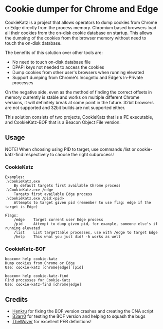 # Cookie dumper for Chrome and Edge

CookieKatz is a project that allows operators to dump cookies from Chrome or Edge directly from the process memory.
Chromium based browsers load all their cookies from the on-disk cookie database on startup. This allows the dumping of the cookies from the browser memory without need to touch the on-disk database.

The benefits of this solution over other tools are:
 - No need to touch on-disk database file
 - DPAPI keys not needed to access the cookies
 - Dump cookies from other user's browsers when running elevated
 - Support dumping from Chrome's Incogntio and Edge's In-Private processes

On the negative side, even as the method of finding the correct offsets in memory currently is stable and works on multiple different Chrome versions, it will definitely break at some point in the future.
32bit browsers are not supported and 32bit builds are not supported either.

This solution consists of two projects, CookieKatz that is a PE executable, and CookieKatz-BOF that is a Beacon Object File version.

## Usage

NOTE! When choosing using PID to target, use commands /list or cookie-katz-find respectively to choose the right subprocess!

### CookieKatz

```text
Examples:
.\CookieKatz.exe
    By default targets first available Chrome process
.\CookieKatz.exe /edge
    Targets first available Edge process
.\CookieKatz.exe /pid:<pid>
    Attempts to target given pid (remember to use flag: edge if the target is Edge)

Flags:
    /edge    Target current user Edge process
    /pid     Attempt to dump given pid, for example, someone else's if running elevated
    /list    List targettable processes, use with /edge to target Edge
    /help    This what you just did! -h works as well
```

### CookieKatz-BOF

```text
beacon> help cookie-katz
Dump cookies from Chrome or Edge
Use: cookie-katz [chrome|edge] [pid]

beacon> help cookie-katz-find
Find processes for Cookie-Katz
Use: cookie-katz-find [chrome|edge]
```

## Credits
- [Henkru](https://github.com/Henkru) for fixing the BOF version crashes and creating the CNA script
- [B3arr0](https://github.com/B3arr0) for testing the BOF version and helping to squash the bugs
- [TheWover](https://github.com/TheWover) for excellent PEB definitions!
